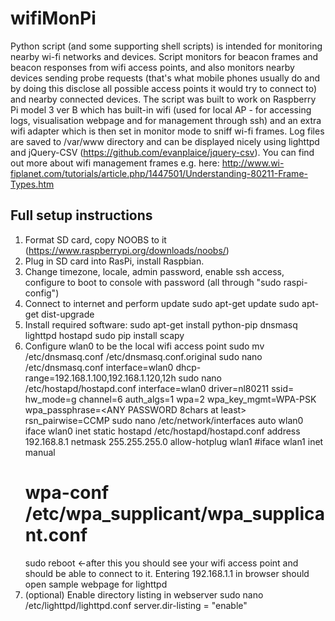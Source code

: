 # wifiMonPi

Python script (and some supporting shell scripts) is intended for monitoring nearby wi-fi networks and devices. Script monitors for beacon frames and beacon responses from wifi access points, and also monitors nearby devices sending probe requests (that's what mobile phones usually do and by doing this disclose all possible access points it would try to connect to) and nearby connected devices.
The script was built to work on Raspberry Pi model 3 ver B which has built-in wifi (used for local AP - for accessing logs, visualisation webpage and for management through ssh) and an extra wifi adapter which is then set in monitor mode to sniff wi-fi frames.
Log files are saved to /var/www directory and can be displayed nicely using lighttpd and jQuery-CSV (https://github.com/evanplaice/jquery-csv).
You can find out more about wifi management frames e.g. here: http://www.wi-fiplanet.com/tutorials/article.php/1447501/Understanding-80211-Frame-Types.htm


## Full setup instructions
1. Format SD card, copy NOOBS to it (https://www.raspberrypi.org/downloads/noobs/)
2. Plug in SD card into RasPi, install Raspbian.
3. Change timezone, locale, admin password, enable ssh access, configure to boot to console with password (all through "sudo raspi-config")
4. Connect to internet and perform update 
    sudo apt-get update
    sudo apt-get dist-upgrade
5. Install required software:
    sudo apt-get install python-pip dnsmasq lighttpd hostapd
    sudo pip install scapy
6. Configure wlan0 to be the local wifi access point
    sudo mv /etc/dnsmasq.conf /etc/dnsmasq.conf.original
    sudo nano /etc/dnsmasq.conf
      interface=wlan0
      dhcp-range=192.168.1.100,192.168.1.120,12h
    sudo nano /etc/hostapd/hostapd.conf
      interface=wlan0
      driver=nl80211
      ssid=<ANY SSID NAME>
      hw_mode=g
      channel=6
      auth_algs=1
      wpa=2
      wpa_key_mgmt=WPA-PSK
      wpa_passphrase=<ANY PASSWORD 8chars at least>
      rsn_pairwise=CCMP
    sudo nano /etc/network/interfaces
      auto wlan0
      iface wlan0 inet static
      hostapd /etc/hostapd/hostapd.conf
      address 192.168.8.1
      netmask 255.255.255.0
      allow-hotplug wlan1
      #iface wlan1 inet manual
      #    wpa-conf /etc/wpa_supplicant/wpa_supplicant.conf
    sudo reboot   <-after this you should see your wifi access point and should be able to connect to it. Entering 192.168.1.1 in browser should open sample webpage for lighttpd
7. (optional) Enable directory listing in webserver
    sudo nano /etc/lighttpd/lighttpd.conf
      server.dir-listing = "enable"
